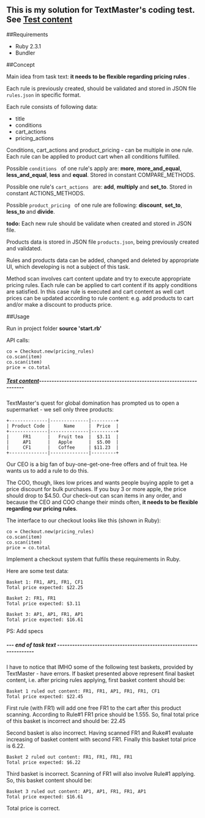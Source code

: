 
## This is my solution for TextMaster's coding test. See [Test content](test_text)


##Requirements

  * Ruby 2.3.1
  * Bundler

##Concept

Main idea from task text: __it needs to be flexible regarding pricing rules__ .

Each rule is previously created, should be validated and stored in JSON file `rules.json` in specific format.

Each rule consists of following data:
  * title
  * conditions
  * cart_actions
  * pricing_actions
  
Conditions, cart_actions and product_pricing - can be multiple in one rule.
Each rule can be applied to product cart when all conditions fulfilled.

Possible `conditions ` of one rule's apply are: __more__, __more_and_equal__, __less_and_equal__,
__less__ and __equal__. Stored in constant COMPARE_METHODS.

Possible one rule's `cart_actions ` are: __add__, __multiply__ and __set_to__. 
Stored in constant ACTIONS_METHODS.

Possible `product_pricing ` of one rule are following: __discount__, __set_to__,
__less_to__ and __divide__.

__todo:__ Each new rule should be validate when created and stored in JSON file.

Products data is stored in JSON file `products.json`, being previously created and validated.

Rules and products data can be added, changed and deleted by appropriate UI,
which developing is not a subject of this task.

Method scan involves cart content update and try to execute appropriate pricing rules.
Each rule can be applied to cart content if its apply conditions are satisfied.
In this case rule is executed and cart content as well cart prices can be updated 
according to rule content: e.g. add products to cart and/or make a discount to products price.

##Usage

  Run in project folder __source 'start.rb'__
  
  API calls:
```
co = Checkout.new(pricing_rules)
co.scan(item)
co.scan(item)
price = co.total

```


##### [Test content](test_text)----------------------------------------------------------------------

TextMaster's quest for global domination has prompted us to open a supermarket - we sell only three products:

```
+--------------|--------------|---------+
| Product Code |     Name     |  Price  |
+--------------|--------------|---------+
|     FR1      |   Fruit tea  |  $3.11  |
|     AP1      |   Apple      |  $5.00  |
|     CF1      |   Coffee     | $11.23  |
+--------------|--------------|---------+
```
Our CEO is a big fan of buy-one-get-one-free offers and of fruit tea. He wants us to add a rule to do this.

The COO, though, likes low prices and wants people buying apple to get a price 
discount for bulk purchases. If you buy 3 or more apple, the price should drop to $4.50.
Our check-out can scan items in any order, and because the CEO and COO change 
their minds often, __it needs to be flexible regarding our pricing rules__.

The interface to our checkout looks like this (shown in Ruby):

```
co = Checkout.new(pricing_rules)
co.scan(item)
co.scan(item)
price = co.total
```
Implement a checkout system that fulfils these requirements in Ruby.

Here are some test data:

```
Basket 1: FR1, AP1, FR1, CF1
Total price expected: $22.25
```

```
Basket 2: FR1, FR1
Total price expected: $3.11
```

```
Basket 3: AP1, AP1, FR1, AP1
Total price expected: $16.61
```

PS: Add specs

##### --- end of task text -------------------------------------------------------------------

I have to notice that IMHO some of the following test baskets, provided by TextMaster - have errors.
If basket presented above represent final basket content, i.e. after pricing rules applying,
first basket content should be:

```
Basket 1 ruled out content: FR1, FR1, AP1, FR1, FR1, CF1
Total price expected: $22.45
```
First rule (with FR1) will add one free FR1 to the cart after this product scanning.
According to Rule#1 FR1 price should be 1.555.
So, final total price of this basket is incorrect and should be: 22.45

Second basket is also incorrect. Having scanned FR1 and Ruke#1 evaluate increasing of basket content with second FR1.
Finally this basket total price is 6.22. 
```
Basket 2 ruled out content: FR1, FR1, FR1, FR1
Total price expected: $6.22
```

Third basket is incorrect.
Scanning of FR1 will also involve Rule#1 applying. So, this basket content should be:

```
Basket 3 ruled out content: AP1, AP1, FR1, FR1, AP1
Total price expected: $16.61
```
Total price is correct.

